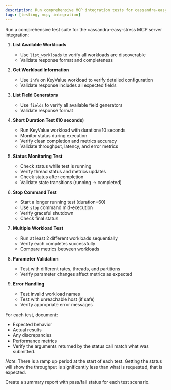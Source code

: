 ```yaml
---
description: Run comprehensive MCP integration tests for cassandra-easy-stress
tags: [testing, mcp, integration]
---
```


Run a comprehensive test suite for the cassandra-easy-stress MCP server integration:

1. **List Available Workloads**
   - Use `list_workloads` to verify all workloads are discoverable
   - Validate response format and completeness

2. **Get Workload Information**
   - Use `info` on KeyValue workload to verify detailed configuration
   - Validate response includes all expected fields

3. **List Field Generators**
   - Use `fields` to verify all available field generators
   - Validate response format

4. **Short Duration Test (10 seconds)**
   - Run KeyValue workload with duration=10 seconds
   - Monitor status during execution
   - Verify clean completion and metrics accuracy
   - Validate throughput, latency, and error metrics

5. **Status Monitoring Test**
   - Check status while test is running
   - Verify thread status and metrics updates
   - Check status after completion
   - Validate state transitions (running → completed)

6. **Stop Command Test**
   - Start a longer running test (duration=60)
   - Use `stop` command mid-execution
   - Verify graceful shutdown
   - Check final status

7. **Multiple Workload Test**
   - Run at least 2 different workloads sequentially
   - Verify each completes successfully
   - Compare metrics between workloads

8. **Parameter Validation**
   - Test with different rates, threads, and partitions
   - Verify parameter changes affect metrics as expected

9. **Error Handling**
   - Test invalid workload names
   - Test with unreachable host (if safe)
   - Verify appropriate error messages

For each test, document:
- Expected behavior
- Actual results
- Any discrepancies
- Performance metrics
- Verify the arguments returned by the status call match what was submitted.

*Note*: There is a ramp up period at the start of each test.  Getting the status will show the throughput is significantly less than what is requested, that is expected. 

Create a summary report with pass/fail status for each test scenario.
